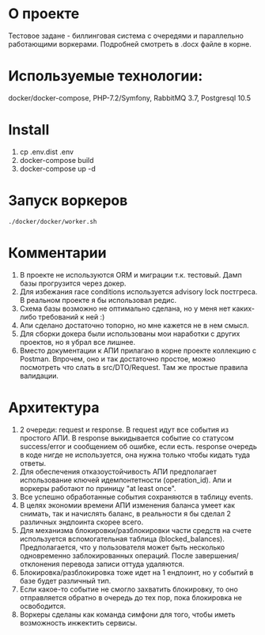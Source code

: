 # О проекте
Тестовое задане - биллинговая система с очередями и параллельно работающими воркерами.
Подробней смотреть в .docx файле в корне.

# Используемые технологии:
docker/docker-compose, PHP-7.2/Symfony, RabbitMQ 3.7, Postgresql 10.5

# Install
1. cp .env.dist .env
1. docker-compose build
2. docker-compose up -d

# Запуск воркеров
`./docker/docker/worker.sh`

# Комментарии
1. В проекте не используются ORM и миграции т.к. тестовый. Дамп базы прогрузится через докер.
2. Для избежания race conditions используется advisory lock постгреса. В реальном проекте я бы использовал редис.
3. Схема базы возможно не оптимально сделана, но у меня нет каких-либо требований к ней :)
4. Апи сделано достаточно топорно, но мне кажется не в нем смысл.
5. Для сборки докера были использованы мои наработки с других проектов, но я убрал все лишнее.
6. Вместо документации к АПИ прилагаю в корне проекте коллекцию с Postman. Впрочем, оно и так достаточно простое, можно посмотреть что слать в src/DTO/Request. Там же простые правила валидации.

# Архитектура
1. 2 очереди: request и response. В request идут все события из простого АПИ. В response выкидывается событие со статусом success/error и сообщением об ошибке, если есть. response очередь в коде нигде не используется, она нужна только чтобы кидать туда ответы.
2. Для обеспечения отказоустойчивость АПИ предполагает использование ключей идемпонтетности (operation_id). Апи и воркеры работают по приницу "at least once".
3. Все успешно обработанные события сохраняются в таблицу events.
4. В целях экономии времени АПИ изменения баланса умеет как снимать, так и начислять баланс, в реальности я бы сделал 2 различных эндпоинта скорее всего.
5. Для механизма блокировки/разблокировки части средств на счете используется вспомогательная таблица (blocked_balances). Предполагается, что у пользователя может быть несколько одновременно заблокированных операций. После завершения/отклонения перевода записи оттуда удаляются.
6. Блокировка/разблокировка тоже идет на 1 ендпоинт, но у событий в базе будет различный тип.
7. Если какое-то событие не смогло захватить блокировку, то оно отправляется обратно в очередь до тех пор, пока блокировка не освободится.
8. Воркеры сделаны как команда симфони для того, чтобы иметь возможность инжектить сервисы.


